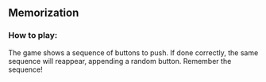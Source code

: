 ## Memorization


### How to play:

The game shows a sequence of buttons to push. If done correctly, the same sequence will reappear, appending a random button. Remember the sequence!


